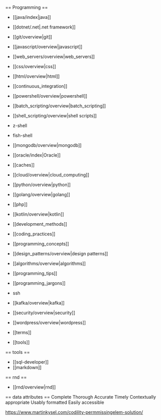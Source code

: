 == Programming ==
* [[java/index|java]]
* [[dotnet/.net|.net framework]]

* [[git/overview|git]]

* [[javascript/overview|javascript]]
* [[web_servers/overview|web_servers]]
* [[css/overview|css]]
* [[html/overview|html]]

* [[continuous_integration]]
* [[powershell/overview|powershell]]
* [[batch_scripting/overview|batch_scripting]]
* [[shell_scripting/overview|shell scripts]]
* z-shell
* fish-shell

* [[mongodb/overview|mongodb]]
* [[oracle/index|Oracle]]
* [[caches]]

* [[cloud/overview|cloud_computing]]

* [[python/overview|python]]
* [[golang/overview|golang]]
* [[php]]
* [[kotlin/overview|kotlin]]

* [[development_methods]]
* [[coding_practices]]
* [[programming_concepts]]
* [[design_patterns/overview|design patterns]]
* [[algorithms/overview|algorithms]]
* [[programming_tips]]
* [[programming_jargons]]

* ssh
* [[kafka/overview|kafka]]
* [[security/overview|security]]
* [[wordpress/overview|wordpress]]
* [[terms]]

* [[tools]]



== tools ==
* [[sql-developer]]
* [[markdown]]

== rnd ==
* [[rnd/overview|rnd]]

== data attributes ==
Complete
Thorough
Accurate
Timely
Contextually appropriate
Usably formatted
Easily accessible

https://www.martinkysel.com/codility-permmissingelem-solution/
